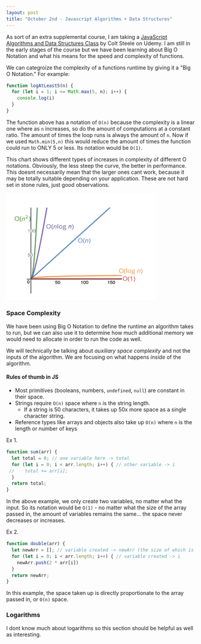 ```yaml
---
layout: post
title: "October 2nd - Javascript Algorithms + Data Structures"
---
```

As sort of an extra supplemental course, I am taking a [JavaScript Algorithms and Data Structures Class](https://www.udemy.com/course/js-algorithms-and-data-structures-masterclass/) by Colt Steele on Udemy. I am still in the early stages of the course but we have been learning about Big O Notation and what his means for the speed and complexity of functions.

We can categroize the complexity of a functions runtime by giving it a "Big O Notation." For example:
```javascript
function logAtLeast5(n) {
  for (let i = 1; i <= Math.max(5, n); i++) {
    console.log(i)
  }
}
```
<!--more-->
The function above has a notation of `O(n)` because the complexity is a linear one where as `n` increases, so do the amount of computations at a constant ratio. The amount of times the loop runs is always the amount of `n`. Now if we used `Math.min(5,n)` this would reduce the amount of times the function could run to ONLY 5 or less. Its notation would be `O(1)`.

This chart shows different types of increases in complexity of different O notations. Obviously, the less steep the curve, the better in performance. This doesnt necessarily mean that the larger ones cant work, because it may be totally suitable depending on your application. These are not hard set in stone rules, just good observations.

<img src="/assets/img/big_o.png" width="400"></img>

### Space Complexity
We have been using Big O Notation to define the runtime an algorithm takes to run, but we can also use it to determine how much additional memory we would need to allocate in order to run the code as well.

We will technically be talking about _auxiliary space complexity_ and not the inputs of the algorithm. We are focusing on what happens _inside_ of the algorithm.

#### Rules of thumb in JS
- Most primitives (booleans, numbers, `undefined`, `null`) are constant in their space.
- Strings require `O(n)` space where `n` is the string length.
  - If a string is 50 characters, it takes up 50x more space as a single character string.
- Reference types like arrays and objects also take up `O(n)` where `n` is the length or number of keys

Ex 1.
```javascript
function sum(arr) {
  let total = 0; // one variable here -> total
  for (let i = 0; i < arr.length; i++) { // other variable -> i
 //    total += arr[i];
  }
  return total;
}
```
In the above example, we only create two variables, no matter what the input. So its notation would be `O(1)` - no matter what the size of the array passed in, the amount of variables remains the same... the space never decreases or increases.

Ex 2.
```javascript
function double(arr) {
  let newArr = []; // variable created -> newArr (the size of which is dependent on the array passed in)
  for (let i = 0; i < arr.length; i++) { // variable created -> i
    newArr.push(2 * arr[i])
  }
  return newArr;
}
```
In this example, the space taken up is directly proportionate to the array passed in, or `O(n)` space.

### Logarithms
I dont know much about logarithms so this section should be helpful as well as interesting. 
